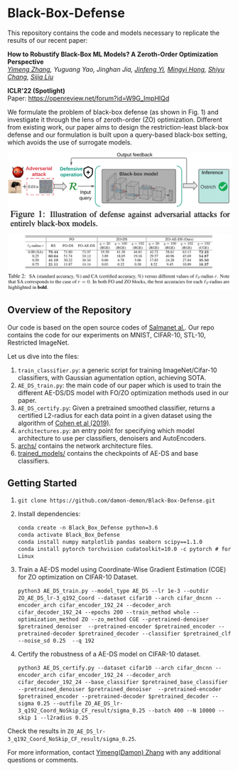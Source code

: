 # Black-Box-Defense

This repository contains the code and models necessary to replicate the results of our recent paper:

**How to Robustify Black-Box ML Models? A Zeroth-Order Optimization Perspective** <br>
*[Yimeng Zhang](https://damon-demon.github.io), Yuguang Yao, Jinghan Jia, [Jinfeng Yi](https://jinfengyi.net), [Mingyi Hong](https://people.ece.umn.edu/~mhong/mingyi.html), [Shiyu Chang](https://engineering.ucsb.edu/people/shiyu-chang), [Sijia Liu](https://lsjxjtu.github.io)* <br>

**ICLR'22 (Spotlight)** <br>
Paper: https://openreview.net/forum?id=W9G_ImpHlQd <br>

We formulate the problem of black-box defense (as shown in Fig. 1) and investigate it through the lens of zeroth-order (ZO) optimization. Different from existing work, our paper aims to design the restriction-least black-box defense and our formulation is built upon a query-based black-box setting, which avoids the use of surrogate models.

<p>
<img src="figures/Fig_1.png" width="888" >
</p>

<p>
<img src="figures/Table_1.png" width="888" >
</p>

## Overview of the Repository

Our code is based on the open source codes of [Salmanet al.](https://github.com/microsoft/denoised-smoothing). Our repo contains the code for our experiments on MNIST, CIFAR-10, STL-10, Restricted ImageNet.

Let us dive into the files:

1. `train_classifier.py`: a generic script for training ImageNet/Cifar-10 classifiers, with Gaussian agumentation option, achieving SOTA.
2. `AE_DS_train.py`: the main code of our paper which is used to train the different AE-DS/DS model with FO/ZO optimization methods used in our paper.
3. `AE_DS_certify.py`: Given a pretrained smoothed classifier, returns a certified L2-radius for each data point in a given dataset using the algorithm of [Cohen et al (2019)](https://github.com/locuslab/smoothing).
4. `architectures.py`: an entry point for specifying which model architecture to use per classifiers, denoisers and AutoEncoders.
5. [archs/](archs) contains the network architecture files.
6. [trained_models/](trained_models) contains the checkpoints of AE-DS and base classifiers.

## Getting Started
1.  `git clone https://github.com/damon-demon/Black-Box-Defense.git`

2.  Install dependencies:
    ```
    conda create -n Black_Box_Defense python=3.6
    conda activate Black_Box_Defense
    conda install numpy matplotlib pandas seaborn scipy==1.1.0
    conda install pytorch torchvision cudatoolkit=10.0 -c pytorch # for Linux
    ```
3.  Train a AE-DS model using Coordinate-Wise Gradient Estimation (CGE) for ZO optimization on CIFAR-10 Dataset.
    ```
    python3 AE_DS_train.py --model_type AE_DS --lr 1e-3 --outdir ZO_AE_DS_lr-3_q192_Coord --dataset cifar10 --arch cifar_dncnn --encoder_arch cifar_encoder_192_24 --decoder_arch cifar_decoder_192_24 --epochs 200 --train_method whole --optimization_method ZO --zo_method CGE --pretrained-denoiser $pretrained_denoiser  --pretrained-encoder $pretrained_encoder --pretrained-decoder $pretrained_decoder --classifier $pretrained_clf --noise_sd 0.25  --q 192
    ```
4.  Certify the robustness of a AE-DS model on CIFAR-10 dataset.
    ```
    python3 AE_DS_certify.py --dataset cifar10 --arch cifar_dncnn --encoder_arch cifar_encoder_192_24 --decoder_arch cifar_decoder_192_24 --base_classifier $pretrained_base_classifier --pretrained_denoiser $pretrained_denoiser  --pretrained-encoder $pretrained_encoder --pretrained-decoder $pretrained_decoder --sigma 0.25 --outfile ZO_AE_DS_lr-3_q192_Coord_NoSkip_CF_result/sigma_0.25 --batch 400 --N 10000 --skip 1 --l2radius 0.25
    ```
Check the results in `ZO_AE_DS_lr-3_q192_Coord_NoSkip_CF_result/sigma_0.25`.

For more information, contact [Yimeng(Damon) Zhang](mailto:zhan1853@msu.edu) with any additional questions or comments.
